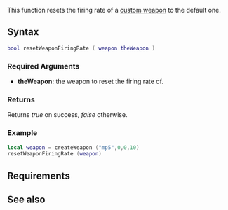 This function resets the firing rate of a [custom weapon](/docs/Element/Weapon.md "wikilink") to the default one.

Syntax
------

``` lua
bool resetWeaponFiringRate ( weapon theWeapon )
```

### Required Arguments

-   **theWeapon:** the weapon to reset the firing rate of.

### Returns

Returns *true* on success, *false* otherwise.

### Example

``` lua
local weapon = createWeapon ("mp5",0,0,10) 
resetWeaponFiringRate (weapon)
```

Requirements
------------

See also
--------
